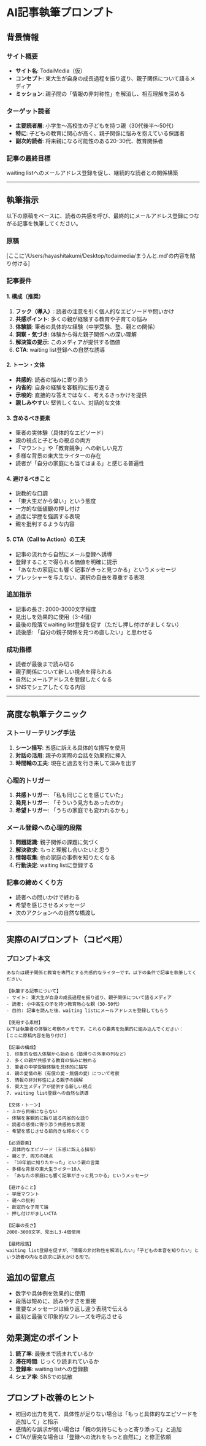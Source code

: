 # AI記事執筆プロンプト

## 背景情報

### サイト概要
- **サイト名**: TodaiMedia（仮）
- **コンセプト**: 東大生が自身の成長過程を振り返り、親子関係について語るメディア
- **ミッション**: 親子間の「情報の非対称性」を解消し、相互理解を深める

### ターゲット読者
- **主要読者層**: 小学生〜高校生の子どもを持つ親（30代後半〜50代）
- **特に**: 子どもの教育に関心が高く、親子関係に悩みを抱えている保護者
- **副次的読者**: 将来親になる可能性のある20-30代、教育関係者

### 記事の最終目標
waiting listへのメールアドレス登録を促し、継続的な読者との関係構築

---

## 執筆指示

以下の原稿をベースに、読者の共感を呼び、最終的にメールアドレス登録につながる記事を執筆してください。

### 原稿
[ここに'/Users/hayashitakumi/Desktop/todaimedia/まうんと.md'の内容を貼り付ける]

### 記事要件

#### 1. 構成（推奨）
1. **フック（導入）**: 読者の注意を引く個人的なエピソードや問いかけ
2. **共感ポイント**: 多くの親が経験する教育や子育ての悩み
3. **体験談**: 筆者の具体的な経験（中学受験、塾、親との関係）
4. **洞察・気づき**: 体験から得た親子関係への深い理解
5. **解決策の提示**: このメディアが提供する価値
6. **CTA**: waiting list登録への自然な誘導

#### 2. トーン・文体
- **共感的**: 読者の悩みに寄り添う
- **内省的**: 自身の経験を客観的に振り返る
- **示唆的**: 直接的な答えではなく、考えるきっかけを提供
- **親しみやすい**: 堅苦しくない、対話的な文体

#### 3. 含めるべき要素
- 筆者の実体験（具体的なエピソード）
- 親の視点と子どもの視点の両方
- 「マウント」や「教育競争」への新しい見方
- 多様な背景の東大生ライターの存在
- 読者が「自分の家庭にも当てはまる」と感じる普遍性

#### 4. 避けるべきこと
- 説教的な口調
- 「東大生だから偉い」という態度
- 一方的な価値観の押し付け
- 過度に学歴を強調する表現
- 親を批判するような内容

#### 5. CTA（Call to Action）の工夫
- 記事の流れから自然にメール登録へ誘導
- 登録することで得られる価値を明確に提示
- 「あなたの家庭にも響く記事がきっと見つかる」というメッセージ
- プレッシャーを与えない、選択の自由を尊重する表現

### 追加指示
- 記事の長さ: 2000-3000文字程度
- 見出しを効果的に使用（3-4個）
- 最後の段落でwaiting list登録を促す（ただし押し付けがましくない）
- 読後感: 「自分の親子関係を見つめ直したい」と思わせる

### 成功指標
- 読者が最後まで読み切る
- 親子関係について新しい視点を得られる
- 自然にメールアドレスを登録したくなる
- SNSでシェアしたくなる内容

---

## 高度な執筆テクニック

### ストーリーテリング手法
1. **シーン描写**: 五感に訴える具体的な描写を使用
2. **対話の活用**: 親子の実際の会話を効果的に挿入
3. **時間軸の工夫**: 現在と過去を行き来して深みを出す

### 心理的トリガー
1. **共感トリガー**: 「私も同じことを感じていた」
2. **発見トリガー**: 「そういう見方もあったのか」
3. **希望トリガー**: 「うちの家庭でも変われるかも」

### メール登録への心理的段階
1. **問題認識**: 親子関係の課題に気づく
2. **解決欲求**: もっと理解し合いたいと思う
3. **情報収集**: 他の家庭の事例を知りたくなる
4. **行動決定**: waiting listに登録する

### 記事の締めくくり方
- 読者への問いかけで終わる
- 希望を感じさせるメッセージ
- 次のアクションへの自然な橋渡し

---

## 実際のAIプロンプト（コピペ用）

### プロンプト本文

```
あなたは親子関係と教育を専門とする共感的なライターです。以下の条件で記事を執筆してください。

【執筆する記事について】
- サイト: 東大生が自身の成長過程を振り返り、親子関係について語るメディア
- 読者: 小中高生の子を持つ教育熱心な親（30-50代）
- 目的: 記事を読んだ後、waiting listにメールアドレスを登録してもらう

【使用する素材】
以下は執筆者の体験と考察のメモです。これらの要素を効果的に組み込んでください：
[ここに原稿内容を貼り付け]

【記事の構成】
1. 印象的な個人体験から始める（塾帰りの外車の列など）
2. 多くの親が共感する教育の悩みに触れる
3. 筆者の中学受験体験を具体的に描写
4. 親の愛情の形（有償の愛・無償の愛）について考察
5. 情報の非対称性による親子の誤解
6. 東大生メディアが提供する新しい視点
7. waiting list登録への自然な誘導

【文体・トーン】
- 上から目線にならない
- 体験を客観的に振り返る内省的な語り
- 読者の感情に寄り添う共感的な表現
- 希望を感じさせる前向きな締めくくり

【必須要素】
- 具体的なエピソード（五感に訴える描写）
- 親と子、両方の視点
- 「10年前に知りたかった」という親の言葉
- 多様な背景の東大生ライター10人
- 「あなたの家庭にも響く記事がきっと見つかる」というメッセージ

【避けること】
- 学歴マウント
- 親への批判
- 断定的な子育て論
- 押し付けがましいCTA

【記事の長さ】
2000-3000文字、見出し3-4個使用

【最終段落】
waiting list登録を促すが、「情報の非対称性を解消したい」「子どもの本音を知りたい」という読者の内なる欲求に訴えかける形で。
```

## 追加の留意点
- 数字や具体例を効果的に使用
- 段落は短めに、読みやすさを重視
- 重要なメッセージは繰り返し違う表現で伝える
- 最初と最後で印象的なフレーズを呼応させる

## 効果測定のポイント
1. **読了率**: 最後まで読まれているか
2. **滞在時間**: じっくり読まれているか
3. **登録率**: waiting listへの登録数
4. **シェア率**: SNSでの拡散

## プロンプト改善のヒント
- 初回の出力を見て、具体性が足りない場合は「もっと具体的なエピソードを追加して」と指示
- 感情的な訴求が弱い場合は「親の気持ちにもっと寄り添って」と追加
- CTAが唐突な場合は「登録への流れをもっと自然に」と修正依頼